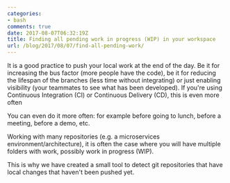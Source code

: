 ```yaml
---
categories:
- bash
comments: true
date: 2017-08-07T06:32:19Z
title: Finding all pending work in progress (WIP) in your workspace
url: /blog/2017/08/07/find-all-pending-work/
---
```


It is a good practice to push your local work at the end of the day. Be it for increasing the bus factor (more people have the code), be it for reducing the lifespan of the branches (less time without integrating) or just enabling visibility (your teammates to see what has been developed). If you're using Continuous Integration (CI) or Continuous Delivery (CD), this is even more often

You can even do it more often: for example before going to lunch, before a meeting, before a demo, etc.

Working with many repositories (e.g. a microservices environment/architecture), it is often the case where you will have multiple folders with work, possibly work in progress (WIP).

This is why we have created a small tool to detect git repositories that have local changes that haven't been pushed yet.
